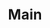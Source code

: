 ---
layout: map
title: Main
map: 'img/Doloria.svg'
map_width: 7940
map_height: 11220
nav_order: 1
---
